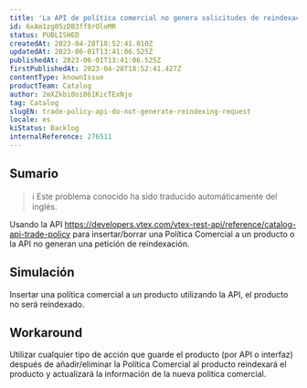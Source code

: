 ```yaml
---
title: 'La API de política comercial no genera solicitudes de reindexación'
id: 6xAm1zg05zDB3ff8rOloMR
status: PUBLISHED
createdAt: 2023-04-28T18:52:41.010Z
updatedAt: 2023-06-01T13:41:06.525Z
publishedAt: 2023-06-01T13:41:06.525Z
firstPublishedAt: 2023-04-28T18:52:41.427Z
contentType: knownIssue
productTeam: Catalog
author: 2mXZkbi0oi061KicTExNjo
tag: Catalog
slugEN: trade-policy-api-do-not-generate-reindexing-request
locale: es
kiStatus: Backlog
internalReference: 276511
---
```


## Sumario

>ℹ️ Este problema conocido ha sido traducido automáticamente del inglés.


Usando la API https://developers.vtex.com/vtex-rest-api/reference/catalog-api-trade-policy para insertar/borrar una Política Comercial a un producto o la API no generan una petición de reindexación.


##

## Simulación


Insertar una política comercial a un producto utilizando la API, el producto no será reindexado.



## Workaround


Utilizar cualquier tipo de acción que guarde el producto (por API o interfaz) después de añadir/eliminar la Política Comercial al producto reindexará el producto y actualizará la información de la nueva política comercial.

